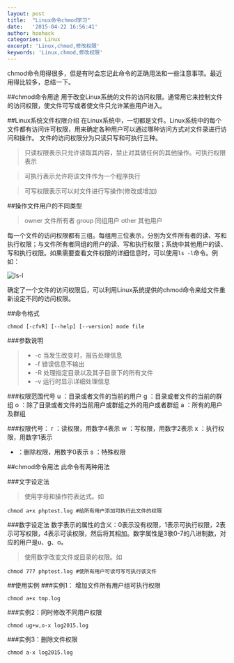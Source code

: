```yaml
---
layout: post
title:  "Linux命令chmod学习"
date:   '2015-04-22 16:56:41'
author: hoohack
categories: Linux
excerpt: 'Linux,chmod,修改权限'
keywords: 'Linux,chmod,修改权限'
---
```


chmod命令用得很多，但是有时会忘记此命令的正确用法和一些注意事项。最近用得比较多，总结一下。

##chmod命令用途
用于改变Linux系统的文件的访问权限。通常用它来控制文件的访问权限，使文件可写或者使文件只允许某些用户进入。

##Linux系统文件权限介绍
在Linux系统中，一切都是文件。Linux系统中的每个文件都有访问许可权限，用来确定各种用户可以通过哪种访问方式对文件录进行访问和操作。
文件的访问权限分为只读只写和可执行三种。

<!--more-->

>只读权限表示只允许读取其内容，禁止对其做任何的其他操作。可执行权限表示

>可执行表示允许将该文件作为一个程序执行

>可写权限表示可以对文件进行写操作(修改或增加)

##操作文件用户的不同类型
>owner 文件所有者
>group 同组用户
>other 其他用户

每一个文件的访问权限都有三组。每组用三位表示，分别为文件所有者的读、写和执行权限；与文件所有者同组的用户的读、写和执行权限；系统中其他用户的读、写和执行权限。如果需要查看文件权限的详细信息时，可以使用`ls -l`命令。例如：

![ls-l](http://7u2eqw.com1.z0.glb.clouddn.com/ls-lcommand.png)

确定了一个文件的访问权限后，可以利用Linux系统提供的chmod命令来给文件重新设定不同的访问权限。

##命令格式
    
    chmod [-cfvR] [--help] [--version] mode file

###参数说明
>* -c 当发生改变时，报告处理信息
>* -f 错误信息不输出
>* -R 处理指定目录以及其子目录下的所有文件
>* -v 运行时显示详细处理信息

###权限范围代号
u ：目录或者文件的当前的用户
g ：目录或者文件的当前的群组
o ：除了目录或者文件的当前用户或群组之外的用户或者群组
a ：所有的用户及群组

###权限代号：
r ：读权限，用数字4表示
w ：写权限，用数字2表示
x ：执行权限，用数字1表示
- ：删除权限，用数字0表示
s ：特殊权限 

##chmod命令用法
此命令有两种用法

###文字设定法
>使用字母和操作符表达式。如

    chmod a+x phptest.log #给所有用户添加可执行此文件的权限

###数字设定法
数字表示的属性的含义：0表示没有权限，1表示可执行权限，2表示可写权限，4表示可读权限，然后将其相加。数字属性是3歌0-7的八进制数，对应的用户是u、g、o。

>使用数字改变文件或目录的权限。如

    chmod 777 phptest.log #使所有用户可读可写可执行该文件
    


##使用实例
###实例1： 增加文件所有用户组可执行权限

    chmod a+x tmp.log

###实例2：同时修改不同用户权限
    
    chmod ug+w,o-x log2015.log

###实例3：删除文件权限
    
    chmod a-x log2015.log
    
